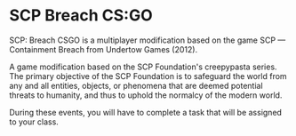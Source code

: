 # SCP Breach CS:GO

SCP: Breach CSGO is a multiplayer modification based on the game SCP — Containment Breach from Undertow Games (2012).

A game modification based on the SCP Foundation's creepypasta series. The primary objective of the SCP Foundation is to safeguard the world from any and all entities, objects, or phenomena that are deemed potential threats to humanity, and thus to uphold the normalcy of the modern world.

During these events, you will have to complete a task that will be assigned to your class.
